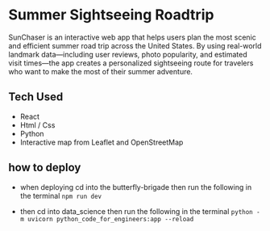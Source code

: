 # Summer Sightseeing Roadtrip

SunChaser is an interactive web app that helps users plan the most scenic and efficient summer road trip across the United States.
By using real-world landmark data—including user reviews, photo popularity, and estimated visit times—the app creates a personalized
sightseeing route for travelers who want to make the most of their summer adventure.

## Tech Used

- React
- Html / Css
- Python
- Interactive map from Leaflet and OpenStreetMap

## how to deploy

- when deploying cd into the butterfly-brigade then run the following in the terminal
  `npm run dev`

- then cd into data_science then run the following in the terminal
  `python -m uvicorn python_code_for_engineers:app --reload`
